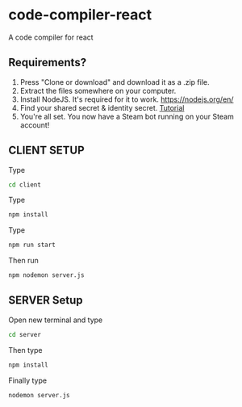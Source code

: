 # code-compiler-react
A code compiler for react 



## Requirements?

1. Press "Clone or download" and download it as a .zip file. 
2. Extract the files somewhere on your computer. 
3. Install NodeJS. It's required for it to work. https://nodejs.org/en/
4. Find your shared secret & identity secret. [Tutorial](https://www.youtube.com/watch?v=JjdOJVSZ9Mo)
8. You're all set. You now have a Steam bot running on your Steam account!


## CLIENT SETUP

Type
```sh
cd client
```

Type
```sh
npm install
```

Type
```sh
npm run start
```


Then run
```sh
npm nodemon server.js
```


## SERVER Setup


Open new terminal and type
```sh
cd server
```

Then type
```sh
npm install
```

Finally type
```sh
nodemon server.js
```

